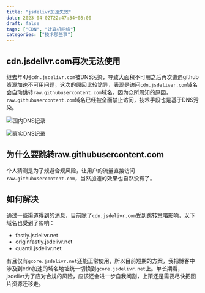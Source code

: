 ```yaml
---
title: "jsdelivr加速失效"
date: 2023-04-02T22:47:34+08:00
draft: false
tags: ["CDN", "计算机网络"]
categories: ["技术那些事"]
---
```


## cdn.jsdelivr.com再次无法使用

继去年4月`cdn.jsdelivr.com`被DNS污染，导致大面积不可用之后再次遭遇github资源加速不可用问题，这次的原因比较诡异，表现是访问`cdn.jsdeliver.com`域名会自动跳转`raw.githubusercontent.com`域名。因为众所周知的原因，`raw.githubusercontent.com`域名已经被全面禁止访问，技术手段也是基于DNS污染。

![国内DNS记录](https://gcore.jsdelivr.net/gh/iknil/static-pics/img/202304022311764.png)

![真实DNS记录](https://gcore.jsdelivr.net/gh/iknil/static-pics/img/202304022313287.png)

## 为什么要跳转raw.githubusercontent.com

个人猜测是为了规避合规风险，让用户的流量直接访问`raw.githubusercontent.com`，当然加速的效果也自然没有了。

## 如何解决

通过一些渠道得到的消息，目前除了`cdn.jsdelivr.com`受到跳转策略影响，以下域名也受到了影响：

- fastly.jsdelivr.net
- originfastly.jsdelivr.net
- quantil.jsdelivr.net

有且仅有`gcore.jsdelivr.net`还能正常使用，所以目前短期的方案，我把博客中涉及到cdn加速的域名地址统一切换到`gcore.jsdelivr.net`上。单长期看，jsdelivr为了应对合规的风险，应该还会进一步自我阉割，上策还是需要尽快把图片资源迁移走。